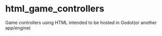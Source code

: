 # html_game_controllers
Game controllers using HTML intended to be hosted in Godot(or another app/engine) 
